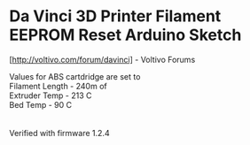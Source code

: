 Da Vinci 3D Printer Filament EEPROM Reset Arduino Sketch
==============================

[http://voltivo.com/forum/davinci] - Voltivo Forums


Values for ABS cartdridge are set to<br>
	Filament Length - 240m of<br>
	Extruder Temp - 213 C<br>
	Bed Temp - 90 C<br>
	<br><br>
Verified with firmware 1.2.4
